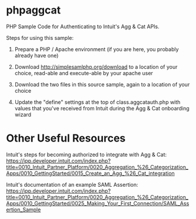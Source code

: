 phpaggcat
=========

PHP Sample Code for Authenticating to Intuit's Agg &amp; Cat APIs.

Steps for using this sample:

1) Prepare a PHP / Apache environment (if you are here, you probably already have one)

2) Download http://simplesamlphp.org/download to a location of your choice, read-able and execute-able by your apache user

3) Download the two files in this source sample, again to a location of your choice

4) Update the "define" settings at the top of class.aggcatauth.php with values that you've received from Intuit during the Agg & Cat onboarding wizard


Other Useful Resources
=========

Intuit's steps for becoming authorized to integrate with Agg & Cat: https://ipp.developer.intuit.com/index.php?title=0010_Intuit_Partner_Platform/0020_Aggregation_%26_Categorization_Apps/0010_GettingStarted/0015_Create_an_Agg_%26_Cat_integration

Intuit's documentation of an example SAML Assertion: https://ipp.developer.intuit.com/index.php?title=0010_Intuit_Partner_Platform/0020_Aggregation_%26_Categorization_Apps/0010_GettingStarted/0025_Making_Your_First_Connection/SAML_Assertion_Sample


